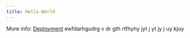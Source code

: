 ```yaml
---
title: Hello World
---
```


More info: [Deployment](https://hexo.io/docs/one-command-deployment.html)
ewfdarhgudrg
v
dr
gth
rtfhyhy
jyt
j
yt
jy
j
uy
kjuy
